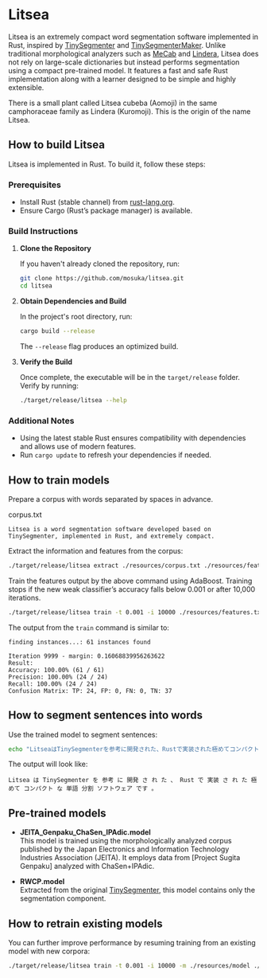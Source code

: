 # Litsea

Litsea is an extremely compact word segmentation software implemented in Rust, inspired by [TinySegmenter](http://chasen.org/~taku/software/TinySegmenter/) and [TinySegmenterMaker](https://github.com/shogo82148/TinySegmenterMaker). Unlike traditional morphological analyzers such as [MeCab](https://taku910.github.io/mecab/) and [Lindera](https://github.com/lindera/lindera), Litsea does not rely on large-scale dictionaries but instead performs segmentation using a compact pre-trained model. It features a fast and safe Rust implementation along with a learner designed to be simple and highly extensible.

There is a small plant called Litsea cubeba (Aomoji) in the same camphoraceae family as Lindera (Kuromoji). This is the origin of the name Litsea.

## How to build Litsea

Litsea is implemented in Rust. To build it, follow these steps:

### Prerequisites

- Install Rust (stable channel) from [rust-lang.org](https://www.rust-lang.org/).
- Ensure Cargo (Rust’s package manager) is available.

### Build Instructions

1. **Clone the Repository**

   If you haven't already cloned the repository, run:

   ```sh
   git clone https://github.com/mosuka/litsea.git
   cd litsea
   ```

2. **Obtain Dependencies and Build**

   In the project's root directory, run:

   ```sh
   cargo build --release
   ```

   The `--release` flag produces an optimized build.

3. **Verify the Build**

   Once complete, the executable will be in the `target/release` folder. Verify by running:

   ```sh
   ./target/release/litsea --help
   ```

### Additional Notes

- Using the latest stable Rust ensures compatibility with dependencies and allows use of modern features.
- Run `cargo update` to refresh your dependencies if needed.

## How to train models

Prepare a corpus with words separated by spaces in advance.

corpus.txt

```text
Litsea is a word segmentation software developed based on TinySegmenter, implemented in Rust, and extremely compact.
```

Extract the information and features from the corpus:

```sh
./target/release/litsea extract ./resources/corpus.txt ./resources/features.txt
```

Train the features output by the above command using AdaBoost. Training stops if the new weak classifier’s accuracy falls below 0.001 or after 10,000 iterations.

```sh
./target/release/litsea train -t 0.001 -i 10000 ./resources/features.txt ./resources/model
```

The output from the `train` command is similar to:

```text
finding instances...: 61 instances found

Iteration 9999 - margin: 0.16068839956263622
Result:
Accuracy: 100.00% (61 / 61)
Precision: 100.00% (24 / 24)
Recall: 100.00% (24 / 24)
Confusion Matrix: TP: 24, FP: 0, FN: 0, TN: 37
```

## How to segment sentences into words

Use the trained model to segment sentences:

```sh
echo "LitseaはTinySegmenterを参考に開発された、Rustで実装された極めてコンパクトな単語分割ソフトウェアです。" | ./target/release/litsea segment ./resources/model
```

The output will look like:

```text
Litsea は TinySegmenter を 参考 に 開発 さ れ た 、 Rust で 実装 さ れ た 極めて コンパクト な 単語 分割 ソフトウェア です 。
```

## Pre-trained models

- **JEITA_Genpaku_ChaSen_IPAdic.model**  
  This model is trained using the morphologically analyzed corpus published by the Japan Electronics and Information Technology Industries Association (JEITA). It employs data from [Project Sugita Genpaku] analyzed with ChaSen+IPAdic.

- **RWCP.model**  
  Extracted from the original [TinySegmenter](http://chasen.org/~taku/software/TinySegmenter/), this model contains only the segmentation component.

## How to retrain existing models

You can further improve performance by resuming training from an existing model with new corpora:

```sh
./target/release/litsea train -t 0.001 -i 10000 -m ./resources/model ./resources/new_features.txt ./resources/new_model
```
